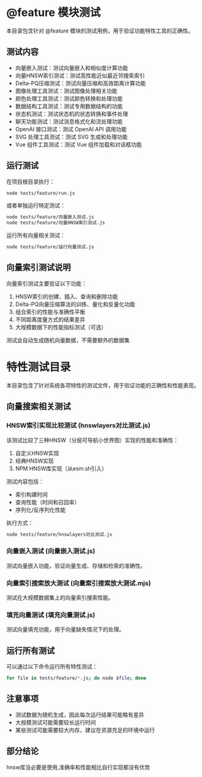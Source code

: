 # @feature 模块测试

本目录包含针对 @feature 模块的测试用例，用于验证功能特性工具的正确性。

## 测试内容

- 向量嵌入测试：测试向量嵌入和相似度计算功能
- 向量HNSW索引测试：测试高性能近似最近邻搜索索引
- Delta-PQ压缩测试：测试向量压缩和高效距离计算功能
- 图像处理工具测试：测试图像处理相关功能
- 颜色处理工具测试：测试颜色转换和处理功能
- 数据结构工具测试：测试专用数据结构的功能
- 状态机测试：测试状态机的状态转换和事件处理
- 聊天功能测试：测试消息格式化和流处理功能
- OpenAI 接口测试：测试 OpenAI API 调用功能
- SVG 处理工具测试：测试 SVG 生成和处理功能
- Vue 组件工具测试：测试 Vue 组件加载和对话框功能

## 运行测试

在项目根目录执行：

```bash
node tests/feature/run.js
```

或者单独运行特定测试：

```bash
node tests/feature/向量嵌入测试.js
node tests/feature/向量HNSW索引测试.js
```

运行所有向量相关测试：

```bash
node tests/feature/运行向量测试.js
```

## 向量索引测试说明

向量索引测试主要验证以下功能：

1. HNSW索引的创建、插入、查询和删除功能
2. Delta-PQ向量压缩算法的训练、量化和反量化功能
3. 组合索引的性能与准确性平衡
4. 不同距离度量方式的结果差异
5. 大规模数据下的性能指标测试（可选）

测试会自动生成随机向量数据，不需要额外的数据集

# 特性测试目录

本目录包含了针对系统各项特性的测试文件，用于验证功能的正确性和性能表现。

## 向量搜索相关测试

### HNSW索引实现比较测试 (hnswlayers对比测试.js)

该测试比较了三种HNSW（分层可导航小世界图）实现的性能和准确性：
1. 自定义HNSW实现
2. 经典HNSW实现
3. NPM HNSW库实现（从esm.sh引入）

测试内容包括：
- 索引构建时间
- 查询性能（时间和召回率）
- 序列化/反序列化性能

执行方式：
```bash
node tests/feature/hnswlayers对比测试.js
```

### 向量嵌入测试 (向量嵌入测试.js)

测试向量嵌入功能，验证向量生成、存储和检索的准确性。

### 向量索引搜索放大测试 (向量索引搜索放大测试.mjs)

测试在大规模数据集上的向量索引搜索性能。

### 填充向量测试 (填充向量测试.js)

测试向量填充功能，用于向量缺失情况下的处理。

## 运行所有测试

可以通过以下命令运行所有特性测试：

```bash
for file in tests/feature/*.js; do node $file; done
```

## 注意事项

- 测试数据为随机生成，因此每次运行结果可能略有差异
- 大规模测试可能需要较长运行时间
- 某些测试可能需要较大内存，建议在资源充足的环境中运行 

## 部分结论

hnsw库没必要是使用,准确率和性能相比自行实现都没有优势
